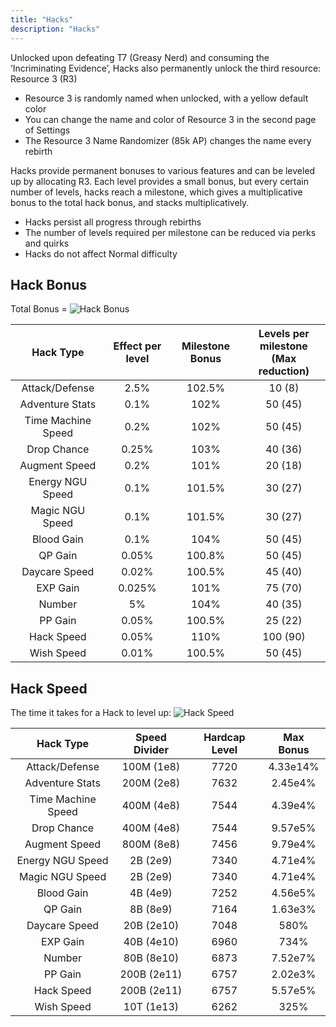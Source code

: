```yaml
---
title: "Hacks"
description: "Hacks"
---
```


Unlocked upon defeating T7 (Greasy Nerd) and consuming the ‘Incriminating Evidence’, Hacks also permanently unlock the third resource: Resource 3 (R3)

- Resource 3 is randomly named when unlocked, with a yellow default color
- You can change the name and color of Resource 3 in the second page of Settings
- The Resource 3 Name Randomizer (85k AP) changes the name every rebirth

Hacks provide permanent bonuses to various features and can be leveled up by allocating R3. Each level provides a small bonus, but every certain number of levels, hacks reach a milestone, which gives a multiplicative bonus to the total hack bonus, and stacks multiplicatively.

- Hacks persist all progress through rebirths
- The number of levels required per milestone can be reduced via perks and quirks
- Hacks do not affect Normal difficulty

## Hack Bonus

Total Bonus = ![Hack Bonus](/hackBonus.png)

| Hack Type          | Effect per level | Milestone Bonus | Levels per milestone <br> (Max reduction) |
| :----------------: | :--------------: | :-------------: | :---------------------------------------: |
| Attack/Defense     | 2.5%             | 102.5%          | 10 (8)                                    |
| Adventure Stats    | 0.1%             | 102%            | 50 (45)                                   |
| Time Machine Speed | 0.2%             | 102%            | 50 (45)                                   |
| Drop Chance        | 0.25%            | 103%            | 40 (36)                                   |
| Augment Speed      | 0.2%             | 101%            | 20 (18)                                   |
| Energy NGU Speed   | 0.1%             | 101.5%          | 30 (27)                                   |
| Magic NGU Speed    | 0.1%             | 101.5%          | 30 (27)                                   |
| Blood Gain         | 0.1%             | 104%            | 50 (45)                                   |
| QP Gain            | 0.05%            | 100.8%          | 50 (45)                                   |
| Daycare Speed      | 0.02%            | 100.5%          | 45 (40)                                   |
| EXP Gain           | 0.025%           | 101%            | 75 (70)                                   |
| Number             | 5%               | 104%            | 40 (35)                                   |
| PP Gain            | 0.05%            | 100.5%          | 25 (22)                                   |
| Hack Speed         | 0.05%            | 110%            | 100 (90)                                  |
| Wish Speed         | 0.01%            | 100.5%          | 50 (45)                                   |

## Hack Speed

The time it takes for a Hack to level up: ![Hack Speed](/hackSpeed.png)

| Hack Type          | Speed Divider | Hardcap Level | Max Bonus |
| :----------------: | :-----------: | :-----------: | :-------: |
| Attack/Defense     | 100M (1e8)    | 7720          | 4.33e14%  |
| Adventure Stats    | 200M (2e8)    | 7632          | 2.45e4%   |
| Time Machine Speed | 400M (4e8)    | 7544          | 4.39e4%   |
| Drop Chance        | 400M (4e8)    | 7544          | 9.57e5%   |
| Augment Speed      | 800M (8e8)    | 7456          | 9.79e4%   |
| Energy NGU Speed   | 2B (2e9)      | 7340          | 4.71e4%   |
| Magic NGU Speed    | 2B (2e9)      | 7340          | 4.71e4%   |
| Blood Gain         | 4B (4e9)      | 7252          | 4.56e5%   |
| QP Gain            | 8B (8e9)      | 7164          | 1.63e3%   |
| Daycare Speed      | 20B (2e10)    | 7048          | 580%      |
| EXP Gain           | 40B (4e10)    | 6960          | 734%      |
| Number             | 80B (8e10)    | 6873          | 7.52e7%   |
| PP Gain            | 200B (2e11)   | 6757          | 2.02e3%   |
| Hack Speed         | 200B (2e11)   | 6757          | 5.57e5%   |
| Wish Speed         | 10T (1e13)    | 6262          | 325%      |
